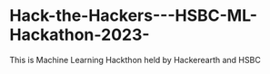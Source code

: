 # Hack-the-Hackers---HSBC-ML-Hackathon-2023-
This is Machine Learning Hackthon held by Hackerearth and HSBC

